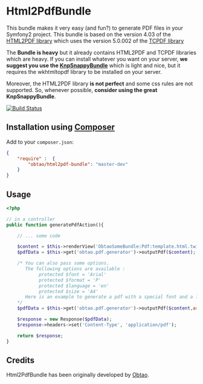 # Html2PdfBundle

This bundle makes it very easy (and fun?) to generate PDF files in your Symfony2 project.
This bundle is based on the version 4.03 of the [HTML2PDF library](http://html2pdf.fr/en) which
uses the version 5.0.002 of the [TCPDF library](http://www.tcpdf.org/)


The **Bundle is heavy** but it already contains HTML2PDF and TCPDF libraries which are heavy.
If you can install whatever you want on your server, **we suggest you use the [KnpSnappyBundle](https://github.com/KnpLabs/KnpSnappyBundle)** which is light and nice, but it requires the
wkhtmltopdf library to be installed on your server.

Moreover, the HTML2PDF library **is not perfect** and some css rules are not supported. So,
whenever possible, **consider using the great KnpSnappyBundle**.

[![Build Status](https://api.travis-ci.org/obtao/Html2PdfBundle.png?branch=master)](http://travis-ci.org/obtao/Html2PdfBundle)

## Installation using [Composer](http://getcomposer.org/)

Add to your `composer.json`:

```json
{
    "require" :  {
        "obtao/html2pdf-bundle": "master-dev"
    }
}
```

## Usage

```php
<?php

// in a controller
public function generatePdfAction(){

	// ... some code

	$content = $this->renderView('ObtaoSomeBundle:Pdf:template.html.twig');
	$pdfData = $this->get('obtao.pdf.generator')->outputPdf($content);

	/* You can also pass some options.
	   The following options are available :
	   		protected $font = 'Arial'
			protected $format = 'P'
			protected $language = 'en'
			protected $size = 'A4'
	   Here is an example to generate a pdf with a special font and a landscape orientation
	*/
	$pdfData = $this->get('obtao.pdf.generator')->outputPdf($content,array('font'=>'Georgia','format'=>'L'));

	$response = new Response($pdfData);
	$response->headers->set('Content-Type', 'application/pdf');

	return $response;
}
```

## Credits

Html2PdfBundle has been originally developed by [Obtao](http://obtao.com).
